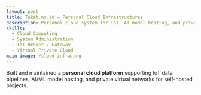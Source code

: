 ```yaml
---
layout: post
title: Tekat.my.id — Personal Cloud Infrastructures
description: Personal cloud system for IoT, AI model hosting, and private cloud administration.
skills:
  - Cloud Computing
  - System Administration
  - IoT Broker / Gateway
  - Virtual Private Cloud
main-image: /cloud-infra.png
---
```


Built and maintained a **personal cloud platform** supporting IoT data pipelines, AI/ML model hosting, and private virtual networks for self-hosted projects.

